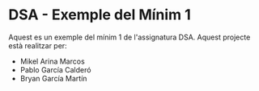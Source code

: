 # DSA - Exemple del Mínim 1

Aquest es un exemple del mínim 1 de l'assignatura DSA.
Aquest projecte està realitzar per:

 - Mikel Arina Marcos
 - Pablo García Calderó
 - Bryan García Martín
